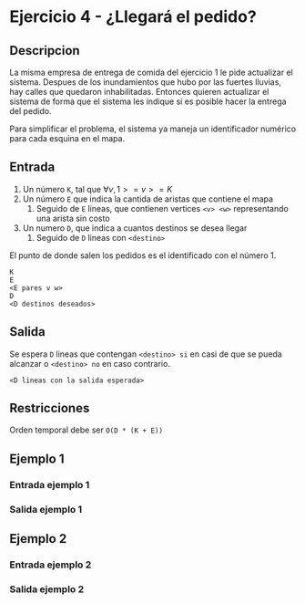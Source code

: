 # Ejercicio 4 - ¿Llegará el pedido?

## Descripcion 

La misma empresa de entrega de comida del ejercicio 1 le pide actualizar el sistema. Despues de los inundamientos que hubo por las fuertes lluvias, hay calles que quedaron inhabilitadas. Entonces quieren actualizar el sistema de forma que el sistema les indique si es posible hacer la entrega del pedido.

Para simplificar el problema, el sistema ya maneja un identificador numérico para cada esquina en el mapa.

## Entrada

1. Un número `K`, tal que $\forall v, 1 >= v >= K$
1. Un número `E` que indica la cantida de aristas que contiene el mapa
   1. Seguido de `E` lineas, que contienen vertices `<v> <w>` representando una arista sin costo
1. Un numero `D`, que indica a cuantos destinos se desea llegar
   1. Seguido de `D` lineas con `<destino>`

El punto de donde salen los pedidos es el identificado con el número 1.

```text
K
E
<E pares v w>
D
<D destinos deseados>
```

## Salida

Se espera `D` lineas que contengan `<destino> si` en casi de que se pueda alcanzar o `<destino> no` en caso contrario.

```text
<D lineas con la salida esperada>
```

## Restricciones

Orden temporal debe ser `O(D * (K + E))`

## Ejemplo 1

### Entrada ejemplo 1

### Salida ejemplo 1

## Ejemplo 2

### Entrada ejemplo 2

### Salida ejemplo 2
